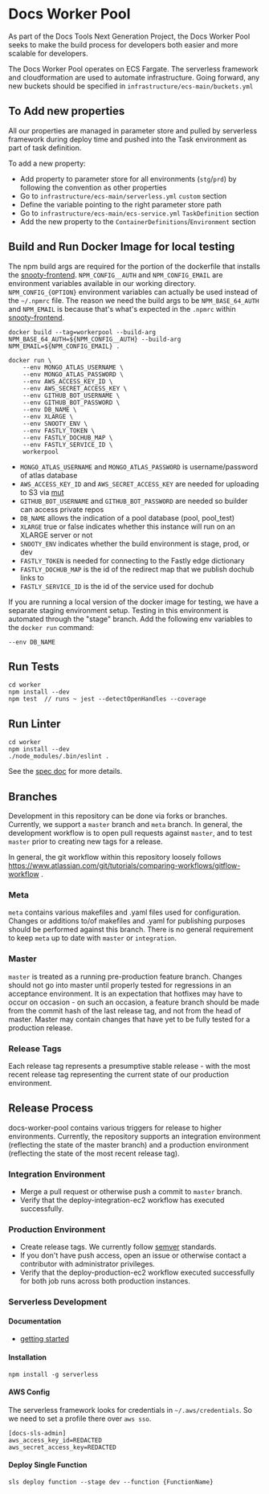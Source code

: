 # Docs Worker Pool

As part of the Docs Tools Next Generation Project, the Docs Worker Pool seeks to make the build process for developers both easier and more scalable for developers.

The Docs Worker Pool operates on ECS Fargate. The serverless framework and cloudformation are used to automate infrastructure.
Going forward, any new buckets should be specified in `infrastructure/ecs-main/buckets.yml`

## To Add new properties

All our properties are managed in parameter store and pulled by serverless framework during deploy time and pushed into the Task environment as part of task definition.

To add a new property:
- Add property to parameter store for all environments (`stg`/`prd`) by following the convention as other properties
- Go to `infrastructure/ecs-main/serverless.yml` `custom` section
- Define the variable pointing to the right parameter store path
- Go to `infrastructure/ecs-main/ecs-service.yml` `TaskDefinition` section
- Add the new property to the `ContainerDefinitions`/`Environment` section

## Build and Run Docker Image for local testing

The npm build args are required for the portion of the dockerfile that installs the [snooty-frontend]. `NPM_CONFIG__AUTH`
and `NPM_CONFIG_EMAIL` are environment variables available in our working directory. `NPM_CONFIG_{OPTION}` environment
variables can actually be used instead of the `~/.npmrc` file. The reason we need the build args to be `NPM_BASE_64_AUTH`
and `NPM_EMAIL` is because that's what's expected in the `.npmrc` within [snooty-frontend].

```shell
docker build --tag=workerpool --build-arg NPM_BASE_64_AUTH=${NPM_CONFIG__AUTH} --build-arg NPM_EMAIL=${NPM_CONFIG_EMAIL} .
```

```shell
docker run \
	--env MONGO_ATLAS_USERNAME \
	--env MONGO_ATLAS_PASSWORD \
	--env AWS_ACCESS_KEY_ID \
	--env AWS_SECRET_ACCESS_KEY \
	--env GITHUB_BOT_USERNAME \
	--env GITHUB_BOT_PASSWORD \
	--env DB_NAME \
	--env XLARGE \
	--env SNOOTY_ENV \
	--env FASTLY_TOKEN \
	--env FASTLY_DOCHUB_MAP \
	--env FASTLY_SERVICE_ID \
	workerpool
```

- `MONGO_ATLAS_USERNAME` and `MONGO_ATLAS_PASSWORD` is username/password of atlas database
- `AWS_ACCESS_KEY_ID` and `AWS_SECRET_ACCESS_KEY` are needed for uploading to S3 via [mut](https://github.com/mongodb/mut)
- `GITHUB_BOT_USERNAME` and `GITHUB_BOT_PASSWORD` are needed so builder can access private repos
- `DB_NAME` allows the indication of a pool database (pool, pool_test)
- `XLARGE` true or false indicates whether this instance will run on an XLARGE server or not
- `SNOOTY_ENV` indicates whether the build environment is stage, prod, or dev
- `FASTLY_TOKEN` is needed for connecting to the Fastly edge dictionary
- `FASTLY_DOCHUB_MAP` is the id of the redirect map that we publish dochub links to
- `FASTLY_SERVICE_ID` is the id of the service used for dochub

If you are running a local version of the docker image for testing, we have a separate staging environment setup. Testing in this environment is automated through the "stage" branch. Add the following env variables to the `docker run` command:

```
--env DB_NAME
```

## Run Tests

```
cd worker
npm install --dev
npm test  // runs ~ jest --detectOpenHandles --coverage
```

## Run Linter

```
cd worker
npm install --dev
./node_modules/.bin/eslint .
```

See the [spec doc](https://docs.google.com/document/d/1XZOuuGmozcLQRSDitx0UWhZzJaS4opR1JVwZqDp-N4g/edit?usp=sharing) for more details.

## Branches

Development in this repository can be done via forks or branches. Currently, we support a `master` branch and `meta` branch. In general, the development workflow is to open pull requests against `master`, and to test `master` prior to creating new tags for a release.

In general, the git workflow within this repository loosely follows https://www.atlassian.com/git/tutorials/comparing-workflows/gitflow-workflow .

### Meta

`meta` contains various makefiles and .yaml files used for configuration.
Changes or additions to/of makefiles and .yaml for publishing purposes should be performed against this branch.
There is no general requirement to keep `meta` up to date with `master` or `integration`.

### Master

`master` is treated as a running pre-production feature branch. Changes should not go into master until properly tested for regressions in an acceptance environment. It is an expectation that hotfixes may have to occur on occasion - on such an occasion, a feature branch should be made from the commit hash of the last release tag, and not from the head of master. Master may contain changes that have yet to be fully tested for a production release.

### Release Tags

Each release tag represents a presumptive stable release - with the most recent release tag representing the current state of our production environment.

## Release Process

docs-worker-pool contains various triggers for release to higher environments. Currently, the repository supports an integration environment (reflecting the state of the master branch) and a production environment (reflecting the state of the most recent release tag).

### Integration Environment

- Merge a pull request or otherwise push a commit to `master` branch.
- Verify that the deploy-integration-ec2 workflow has executed successfully.

### Production Environment

- Create release tags. We currently follow [semver](https://semver.org/) standards.
- If you don't have push access, open an issue or otherwise contact a contributor with administrator privileges.
- Verify that the deploy-production-ec2 workflow executed successfully for both job runs across both production instances.

### Serverless Development
#### Documentation
- [getting started][serverless]

#### Installation
```shell
npm install -g serverless
```

#### AWS Config
The serverless framework looks for credentials in `~/.aws/credentials`. So we need to set a profile there over `aws sso`.
```text
[docs-sls-admin]
aws_access_key_id=REDACTED
aws_secret_access_key=REDACTED
```

#### Deploy Single Function
```shell
sls deploy function --stage dev --function {FunctionName}
```

[serverless]: https://www.serverless.com/framework/docs/getting-started
[snooty-frontend]: https://github.com/mongodb/snooty
